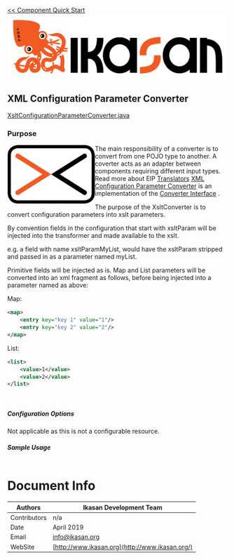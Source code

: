 [<< Component Quick Start](../Readme.md)
![IKASAN](../../developer/docs/quickstart-images/Ikasan-title-transparent.png)
## XML Configuration Parameter Converter
[XsltConfigurationParameterConverter.java](src/main/java/org/ikasan/component/converter/xml/XsltConfigurationParameterConverter.java)

### Purpose

<img src="../../developer/docs/quickstart-images/message-translator.png" width="200px" align="left">The main responsibility of a converter is to convert from one POJO type to another. A coverter acts as an adapter between components requiring different input types.
Read more about EIP [Translators](http://www.enterpriseintegrationpatterns.com/patterns/messaging/MessageTranslator.html)
[XML Configuration Parameter Converter](src/main/java/org/ikasan/component/converter/xml/XsltConfigurationParameterConverter.java) is an implementation of the [Converter Interface](../spec/component/src/main/java/org/ikasan/spec/component/transformation/Converter.java)
. 

The purpose of the XsltConverter is to convert configuration parameters into xslt parameters.
 
By convention fields in the configuration that start with xsltParam will be injected into
the transformer and made available to the xslt.

e.g. a field with name xsltParamMyList, would have the xsltParam stripped and passed in as
a parameter named myList.

Primitive fields will be injected as is. Map and List parameters will be converted into an xml fragment
as follows, before being injected into a parameter named as above:

Map:
````xml
<map>
    <entry key="key 1" value="1"/>
    <entry key="key 2" value="2"/>
</map>
````


List:
````xml
<list>
    <value>1</value>
    <value>2</value>
</list>
````
<br/>

##### Configuration Options
Not applicable as this is not a configurable resource.

##### Sample Usage
```java
````
# Document Info

| Authors | Ikasan Development Team |
| --- | --- |
| Contributors | n/a |
| Date | April 2019 |
| Email | info@ikasan.org |
| WebSite | [http://www.ikasan.org](http://www.ikasan.org/) |
